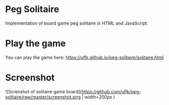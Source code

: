 # Peg Solitaire
Implementation of board game peg solitaire in HTML and JavaScript.

# Play the game
You can play the game here: https://ulfk.github.io/peg-solitaire/solitaire.html

# Screenshot
![Screnshot of solitaire game board](https://github.com/ulfk/peg-solitaire/raw/master/screenshot.png | width=200px )
